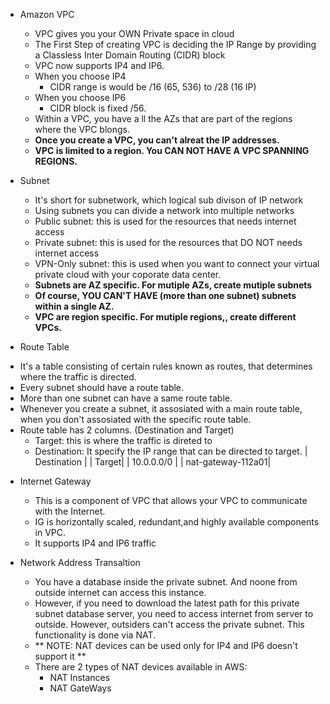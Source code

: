 * Amazon VPC
  - VPC gives you your OWN Private space in cloud
  - The First Step of creating VPC is deciding the IP Range by providing a Classless Inter Domain Routing (CIDR) block
  - VPC now supports IP4 and IP6.
  - When you choose IP4
      - CIDR range is would be /16 (65, 536) to /28 (16 IP)
  - When you choose IP6
      - CIDR block is fixed /56.
  - Within a VPC, you have a ll the AZs that are part of the regions where the VPC blongs. 
  - **Once you create a VPC, you can't alreat the IP addresses.** 
  - **VPC is limited to a region. You CAN NOT HAVE A VPC SPANNING REGIONS.**
  
* Subnet
  - It's short for subnetwork, which logical sub divison of IP network
  - Using subnets you can divide a network into multiple networks
  - Public subnet: this is used for the resources that needs internet access
  - Private subnet: this is used for the resources that DO NOT needs internet access
  - VPN-Only subnet: this is used when you want to connect your virtual private cloud with your coporate data center.
  - **Subnets are AZ specific. For mutiple AZs, create mutiple subnets** 
  - **Of course, YOU CAN'T HAVE (more than one subnet) subnets within a single AZ.**
  - **VPC are region specific. For mutiple regions,, create different VPCs.**

* Route Table
 - It's a table consisting of certain rules known as routes, that determines where the traffic is directed. 
 - Every subnet should have a route table. 
 - More than one subnet can have a same route table. 
 - Whenever you create a subnet, it assosiated with a main route table, when you don't assosiated with the specific route table. 
 - Route table has 2 columns. (Destination and Target)
    - Target: this is where the traffic is direted to
    - Destination: It specify the IP range that can be directed to target. 
| Destination | | Target|
| 10.0.0.0/0  |  | nat-gateway-112a01|
  
* Internet Gateway
   - This is a component of VPC that allows your VPC to communicate with the Internet. 
   - IG is horizontally scaled, redundant,and highly available components in VPC. 
   - It supports IP4 and IP6 traffic
 
* Network Address Transaltion
  - You have a database inside the private subnet. And noone from outside internet can access this instance. 
  - However, if you need to download the latest path for this private subnet database server, you need to access internet from server to outside. However, outsiders can't access the private subnet. This functionality is done via NAT. 
  - ** NOTE: NAT devices can be used only for IP4 and IP6 doesn't support it **
  - There are 2 types of NAT devices available in AWS:
      - NAT Instances 
      - NAT GateWays
    
